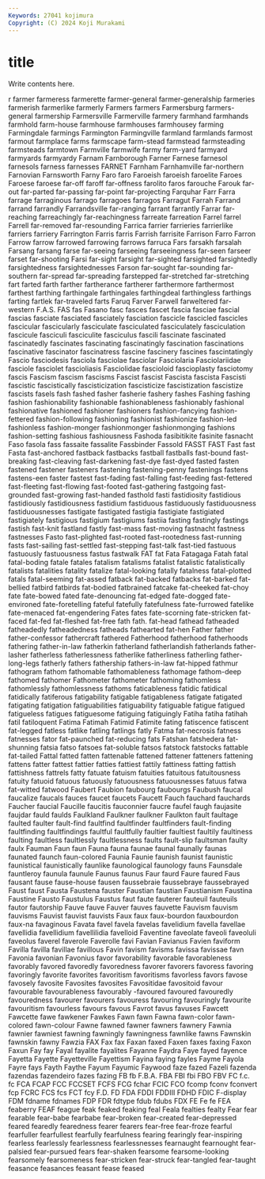 ```yaml
---
Keywords: 27041 kojimura
Copyright: (C) 2024 Koji Murakami
---
```


# title

Write contents here.



r farmer farmeress farmerette farmer-general farmer-generalship farmeries farmerish farmerlike
farmerly Farmers farmers Farmersburg farmers-general farmership Farmersville Farmerville farmery farmhand
farmhands farmhold farm-house farmhouse farmhouses farmhousey farming Farmingdale farmings Farmington
Farmingville farmland farmlands farmost farmout farmplace farms farmscape farm-stead farmstead
farmsteading farmsteads farmtown Farmville farmwife farmy farm-yard farmyard farmyards farmyardy
Farnam Farnborough Farner Farnese farnesol farnesols farness farnesses FARNET Farnham
Farnhamville far-northern Farnovian Farnsworth Farny Faro faro Faroeish faroeish faroelite
Faroes Faroese faroese far-off faroff far-offness farolito faros farouche Farouk
far-out far-parted far-passing far-point far-projecting Farquhar Farr Farra farrage farraginous
farrago farragoes farragos Farragut Farrah Farrand farrand farrandly Farrandsville far-ranging
farrant farrantly Farrar far-reaching farreachingly far-reachingness farreate farreation Farrel farrel
Farrell far-removed far-resounding Farrica farrier farrieries farrierlike farriers farriery Farrington
Farris farris Farrish farrisite Farrison Farro Farron Farrow farrow farrowed
farrowing farrows farruca Fars farsakh farsalah Farsang farsang farse far-seeing
farseeing farseeingness far-seen farseer farset far-shooting Farsi far-sight farsight far-sighted
farsighted farsightedly farsightedness farsightednesses Farson far-sought far-sounding far-southern far-spread far-spreading
farstepped far-stretched far-stretching fart farted farth farther fartherance fartherer farthermore
farthermost farthest farthing farthingale farthingales farthingdeal farthingless farthings farting fartlek
far-traveled farts Faruq Farver Farwell farweltered far-western F.A.S. FAS fas
Fasano fasc fasces fascet fascia fasciae fascial fascias fasciate fasciated
fasciately fasciation fascicle fascicled fascicles fascicular fascicularly fasciculate fasciculated fasciculately
fasciculation fascicule fasciculi fasciculite fasciculus fascili fascinate fascinated fascinatedly fascinates
fascinating fascinatingly fascination fascinations fascinative fascinator fascinatress fascine fascinery fascines
fascintatingly Fascio fasciodesis fasciola fasciolae fasciolar Fasciolaria Fasciolariidae fasciole fasciolet
fascioliasis Fasciolidae fascioloid fascioplasty fasciotomy fascis Fascism fascism fascisms Fascist
fascist Fascista fascista Fascisti fascistic fascistically fascisticization fascisticize fascistization fascistize
fascists fasels fash fashed fasher fasherie fashery fashes Fashing fashing
fashion fashionability fashionable fashionableness fashionably fashional fashionative fashioned fashioner fashioners
fashion-fancying fashion-fettered fashion-following fashioning fashionist fashionize fashion-led fashionless fashion-monger fashionmonger
fashionmonging fashions fashion-setting fashious fashiousness Fashoda fasibitikite fasinite fasnacht Faso
fasola fass fassaite fassalite Fassbinder Fassold FASST FAST Fast fast
Fasta fast-anchored fastback fastbacks fastball fastballs fast-bound fast-breaking fast-cleaving fast-darkening
fast-dye fast-dyed fasted fasten fastened fastener fasteners fastening fastening-penny fastenings
fastens fastens-een faster fastest fast-fading fast-falling fast-feeding fast-fettered fast-fleeting fast-flowing
fast-footed fast-gathering fastgoing fast-grounded fast-growing fast-handed fasthold fasti fastidiosity fastidious
fastidiously fastidiousness fastidium fastiduous fastiduously fastiduousness fastiduousnesses fastigate fastigated fastigia
fastigiate fastigiated fastigiately fastigious fastigium fastigiums fastiia fasting fastingly fastings
fastish fast-knit fastland fastly fast-mass fast-moving fastnacht fastness fastnesses Fasto
fast-plighted fast-rooted fast-rootedness fast-running fasts fast-sailing fast-settled fast-stepping fast-talk fast-tied
fastuous fastuously fastuousness fastus fastwalk FAT fat Fata Fatagaga Fatah
fatal fatal-boding fatale fatales fatalism fatalisms fatalist fatalistic fatalistically fatalists
fatalities fatality fatalize fatal-looking fatally fatalness fatal-plotted fatals fatal-seeming fat-assed
fatback fat-backed fatbacks fat-barked fat-bellied fatbird fatbirds fat-bodied fatbrained fatcake
fat-cheeked fat-choy fate fate-bowed fated fate-denouncing fat-edged fate-dogged fate-environed fate-foretelling
fateful fatefully fatefulness fate-furrowed fatelike fate-menaced fat-engendering Fates fates fate-scorning
fate-stricken fat-faced fat-fed fat-fleshed fat-free fath fath. fat-head fathead fatheaded
fatheadedly fatheadedness fatheads fathearted fat-hen Father father father-confessor fathercraft fathered
Fatherhood fatherhood fatherhoods fathering father-in-law fatherkin fatherland fatherlandish fatherlands father-lasher
fatherless fatherlessness fatherlike fatherliness fatherling father-long-legs fatherly fathers fathership fathers-in-law
fat-hipped fathmur fathogram fathom fathomable fathomableness fathomage fathom-deep fathomed fathomer
Fathometer fathometer fathoming fathomless fathomlessly fathomlessness fathoms faticableness fatidic fatidical
fatidically fatiferous fatigability fatigable fatigableness fatigate fatigated fatigating fatigation fatiguabilities
fatiguability fatiguable fatigue fatigued fatigueless fatigues fatiguesome fatiguing fatiguingly Fatiha
fatiha fatihah fatil fatiloquent Fatima Fatimah Fatimid Fatimite fating fatiscence
fatiscent fat-legged fatless fatlike fatling fatlings fatly Fatma fat-necrosis fatness
fatnesses fator fat-paunched fat-reducing fats Fatshan fatshedera fat-shunning fatsia fatso
fatsoes fat-soluble fatsos fatstock fatstocks fattable fat-tailed Fattal fatted fatten
fattenable fattened fattener fatteners fattening fattens fatter fattest fattier fatties
fattiest fattily fattiness fatting fattish fattishness fattrels fatty fatuate fatuism
fatuities fatuitous fatuitousness fatuity fatuoid fatuous fatuously fatuousness fatuousnesses fatuus
fatwa fat-witted fatwood Faubert Faubion faubourg faubourgs Faubush faucal faucalize
faucals fauces faucet faucets Faucett Fauch fauchard fauchards Faucher faucial
Faucille faucitis fauconnier faucre faufel faugh faujasite faujdar fauld faulds
Faulkland Faulkner faulkner Faulkton fault faultage faulted faulter fault-find faultfind
faultfinder faultfinders fault-finding faultfinding faultfindings faultful faultfully faultier faultiest faultily
faultiness faulting faultless faultlessly faultlessness faults fault-slip faultsman faulty faulx
Fauman Faun faun Fauna fauna faunae faunal faunally faunas faunated
faunch faun-colored Faunia Faunie faunish faunist faunistic faunistical faunistically faunlike
faunological faunology fauns Faunsdale fauntleroy faunula faunule Faunus faunus Faur
faurd Faure faured Faus fausant fause fause-house fausen faussebraie faussebraye
faussebrayed Faust faust Fausta Faustena fauster Faustian faustian Faustianism Faustina
Faustine Fausto Faustulus Faustus faut faute fauterer fauteuil fauteuils fautor
fautorship Fauve fauve Fauver fauves fauvette Fauvism fauvism fauvisms Fauvist
fauvist fauvists Faux faux faux-bourdon fauxbourdon faux-na favaginous Favata favel
favela favelas favelidium favella favellae favellidia favellidium favellilidia favelloid Faventine
faveolate faveoli faveoluli faveolus faverel faverole Faverolle favi Favian Favianus
Favien faviform Favilla favilla favillae favillous Favin favism favisms favissa
favissae favn Favonia favonian Favonius favor favorability favorable favorableness favorably
favored favoredly favoredness favorer favorers favoress favoring favoringly favorite favorites
favoritism favoritisms favorless favors favose favosely favosite Favosites favosites Favositidae
favositoid favour favourable favourableness favourably -favoured favoured favouredly favouredness favourer
favourers favouress favouring favouringly favourite favouritism favourless favours favous Favrot
favus favuses Fawcett Fawcette fawe fawkener Fawkes Fawn fawn Fawna
fawn-color fawn-colored fawn-colour Fawne fawned fawner fawners fawnery Fawnia fawnier
fawniest fawning fawningly fawningness fawnlike fawns Fawnskin fawnskin fawny Fawzia
FAX Fax fax Faxan faxed Faxen faxes faxing Faxon Faxun
Fay fay Fayal fayalite fayalites Fayanne Faydra Faye fayed fayence
Fayetta Fayette Fayetteville Fayettism Fayina faying fayles Fayme Fayola Fayre
fays Fayth Faythe Fayum Fayumic Faywood faze fazed Fazeli fazenda
fazendas fazendeiro fazes fazing FB fb F.B.A. FBA FBI fbi
FBO FBV FC f.c. fc FCA FCAP FCC FCCSET FCFS
FCG fchar FCIC FCO fcomp fconv fconvert fcp FCRC FCS
fcs FCT fcy F.D. FD FDA FDDI FDDIII FDHD FDIC
F-display FDM fdname fdnames FDP FDR fdtype fdub fdubs FDX
FE Fe fe FEA feaberry FEAF feague feak feaked feaking
feal Feala fealties fealty Fear fear fearable fear-babe fearbabe fear-broken
fear-created fear-depressed feared fearedly fearedness fearer fearers fear-free fear-froze fearful
fearfuller fearfullest fearfully fearfulness fearing fearingly fear-inspiring fearless fearlessly fearlessness
fearlessnesses fearnaught fearnought fear-palsied fear-pursued fears fear-shaken fearsome fearsome-looking fearsomely
fearsomeness fear-stricken fear-struck fear-tangled fear-taught feasance feasances feasant fease feased
